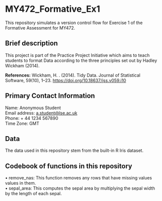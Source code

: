 # MY472_Formative_Ex1
This repository simulates a version control flow for Exercise 1 of the Formative Assessment for MY472. 

## Brief description
This project is part of the Practice Project Initiative which aims to teach students to format Data according to the three principles set out by Hadley Wickham (2014). 

**References:**
Wickham, H. . (2014). Tidy Data. Journal of Statistical Software, 59(10), 1–23. https://doi.org/10.18637/jss.v059.i10

## Primary Contact Information
Name: Anonymous Student  
Email address: a.student@lse.ac.uk  
Phone: + 44 1234 567890  
Time Zone: GMT  

## Data
The data used in this repository stem from the built-in R Iris dataset. 

## Codebook of functions in this repository
• remove_nas: This function removes any rows that have missing values values in them.  
• sepal_area: This computes the sepal area by multiplying the sepal width by the length of each sepal.


